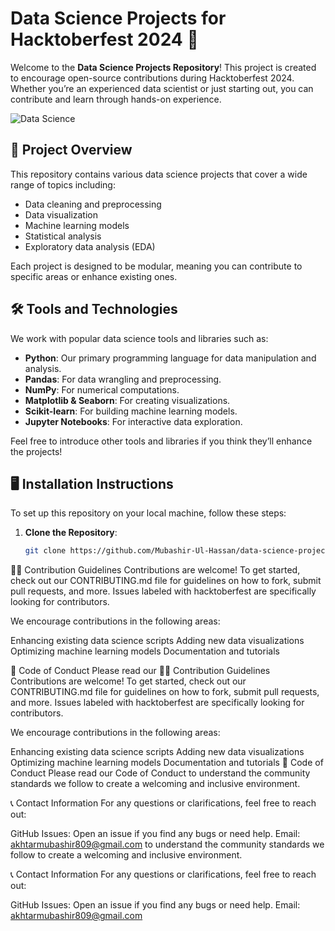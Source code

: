 # Data Science Projects for Hacktoberfest 2024 🌟

Welcome to the **Data Science Projects Repository**! This project is created to encourage open-source contributions during Hacktoberfest 2024. Whether you’re an experienced data scientist or just starting out, you can contribute and learn through hands-on experience.

![Data Science](https://images.app.goo.gl/83uYof45AzdbWSWK6.png) 

## 🎯 Project Overview
This repository contains various data science projects that cover a wide range of topics including:
- Data cleaning and preprocessing
- Data visualization
- Machine learning models
- Statistical analysis
- Exploratory data analysis (EDA)
  
Each project is designed to be modular, meaning you can contribute to specific areas or enhance existing ones.

## 🛠️ Tools and Technologies
We work with popular data science tools and libraries such as:
- **Python**: Our primary programming language for data manipulation and analysis.
- **Pandas**: For data wrangling and preprocessing.
- **NumPy**: For numerical computations.
- **Matplotlib & Seaborn**: For creating visualizations.
- **Scikit-learn**: For building machine learning models.
- **Jupyter Notebooks**: For interactive data exploration.

Feel free to introduce other tools and libraries if you think they’ll enhance the projects!

## 🖥️ Installation Instructions

To set up this repository on your local machine, follow these steps:

1. **Clone the Repository**:
   ```bash
   git clone https://github.com/Mubashir-Ul-Hassan/data-science-projects.git

👨‍💻 Contribution Guidelines
Contributions are welcome! To get started, check out our CONTRIBUTING.md file for guidelines on how to fork, submit pull requests, and more. Issues labeled with hacktoberfest are specifically looking for contributors.

We encourage contributions in the following areas:

Enhancing existing data science scripts
Adding new data visualizations
Optimizing machine learning models
Documentation and tutorials


🤝 Code of Conduct
Please read our 👨‍💻 Contribution Guidelines
Contributions are welcome! To get started, check out our CONTRIBUTING.md file for guidelines on how to fork, submit pull requests, and more. Issues labeled with hacktoberfest are specifically looking for contributors.

We encourage contributions in the following areas:

Enhancing existing data science scripts
Adding new data visualizations
Optimizing machine learning models
Documentation and tutorials
🤝 Code of Conduct
Please read our Code of Conduct to understand the community standards we follow to create a welcoming and inclusive environment.

📞 Contact Information
For any questions or clarifications, feel free to reach out:

GitHub Issues: Open an issue if you find any bugs or need help.
Email: akhtarmubashir809@gmail.com to understand the community standards we follow to create a welcoming and inclusive environment.

📞 Contact Information
For any questions or clarifications, feel free to reach out:

GitHub Issues: Open an issue if you find any bugs or need help.
Email: akhtarmubashir809@gmail.com   

   
